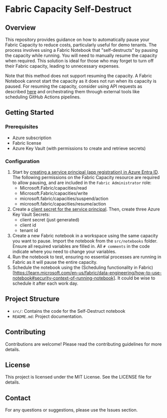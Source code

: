 # Fabric Capacity Self-Destruct

## Overview
This repository provides guidance on how to automatically pause your Fabric Capacity to reduce costs, particularly useful for demo tenants. The process involves using a Fabric Notebook that "self-destructs" by pausing the capacity while running. You will need to manually resume the capacity when required. This solution is ideal for those who may forget to turn off their Fabric capacity, leading to unnecessary expenses.

Note that this method does not support resuming the capacity. A Fabric Notebook cannot start the capacity as it does not run when its capacity is paused. For resuming the capacity, consider using API requests as described [here](https://learn.microsoft.com/en-us/rest/api/microsoftfabric/fabric-capacities/suspend?view=rest-microsoftfabric-2023-11-01&tabs=HTTP) and orchestrating them through external tools like scheduling GitHub Actions pipelines.

## Getting Started

### Prerequisites
- Azure subscription
- Fabric license
- Azure Key Vault (with permissions to create and retrieve secrets)

### Configuration
1. Start by [creating a service principal (app registration) in Azure Entra ID](https://learn.microsoft.com/en-us/entra/identity-platform/howto-create-service-principal-portal). The following permissions on the Fabric Capacity resource are required to allow pausing, and are included in the `Fabric Administrator` role:
    - Microsoft.Fabric/capacities/read
    - Microsoft.Fabric/capacities/write
    - microsoft.fabric/capacities/suspend/action
    - microsoft.fabric/capacities/resume/action
1. Create a [client secret for the service principal](https://learn.microsoft.com/en-us/entra/identity-platform/quickstart-register-app?tabs=certificate#add-credentials). Then, create three Azure Key Vault Secrets:
    - client secret (just generated)
    - client id
    - tenant id
1. Create a new Fabric notebook in a workspace using the same capacity you want to pause. Import the notebook from the `src/notebooks` folder. Ensure all required variables are filled in. All `# comments` in the code indicate where you need to change your variables.
1. Run the notebook to test, ensuring no essential processes are running in Fabric as it will pause the entire capacity.
1. Schedule the notebook using the (Scheduling functionality in Fabric)[https://learn.microsoft.com/en-us/fabric/data-engineering/how-to-use-notebook#security-context-of-running-notebook]. It could be wise to schedule it after each work day.

## Project Structure
- `src/`: Contains the code for the Self-Destruct notebook
- `README.md`: Project documentation.

## Contributing
Contributions are welcome! Please read the contributing guidelines for more details.

## License
This project is licensed under the MIT License. See the LICENSE file for details.

## Contact
For any questions or suggestions, please use the Issues section.
